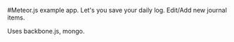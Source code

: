 #Meteor.js example app. 
Let's you save your daily log. Edit/Add new journal items.

Uses backbone.js, mongo.



